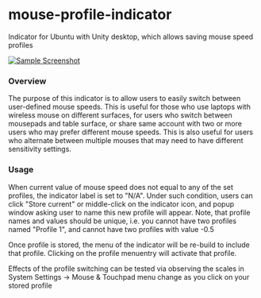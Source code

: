 # mouse-profile-indicator
Indicator for Ubuntu with Unity desktop, which allows saving mouse speed profiles

[![Sample Screenshot](http://i.imgur.com/tvltqna.png)](http://i.imgur.com/tvltqna.png)

### Overview

The purpose of this indicator is to allow users to easily switch between user-defined mouse speeds. This is useful for those who use laptops with wireless mouse on different surfaces, for users who switch between mousepads and table surface, or share same account with two or more users who may prefer different mouse speeds. This is also useful for users who alternate between multiple mouses that may need to have different sensitivity settings.

### Usage
When current value of mouse speed does not equal to any of the set profiles, the indicator label is set to "N/A". Under such condition, users can click "Store current" or middle-click on the indicator icon, and popup window asking user to name this new profile will appear. Note, that profile names and values should be unique, i.e. you cannot have two profiles named "Profile 1", and cannot have two profiles with value -0.5

Once profile is stored, the menu of the indicator will be re-build to include that profile. Clicking on the profile menuentry will activate that profile.

Effects of the profile switching can be tested via observing the scales in System Settings -> Mouse & Touchpad menu change as you click on your stored profile

